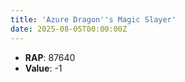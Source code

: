 ```yaml
---
title: 'Azure Dragon''s Magic Slayer'
date: 2025-08-05T00:00:00Z
---
```

- **RAP**: 87640
- **Value**: -1
